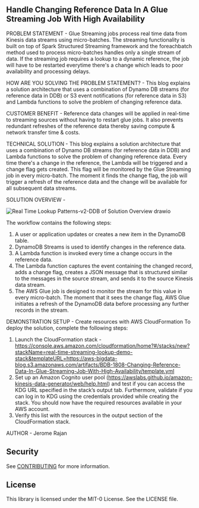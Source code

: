 ## Handle Changing Reference Data In A Glue Streaming Job With High Availability

PROBLEM STATEMENT - Glue Streaming jobs process real time data from Kinesis data streams using micro-batches. The streaming functionality is built on top of Spark Structured Streaming framework and the foreachbatch method used to process micro-batches handles only a single stream of data. If the streaming job requires a lookup to a dynamic reference, the job will have to be restarted everytime there's a change which leads to poor availability and processing delays.

HOW ARE YOU SOLVING THE PROBLEM STATEMENT? - This blog explains a solution architecture that uses a combination of Dynamo DB streams (for reference data in DDB) or S3 event notifications (for reference data in S3) and Lambda functions to solve the problem of changing reference data.

CUSTOMER BENEFIT - Reference data changes will be applied in real-time to streaming sources without having to restart glue jobs. It also prevents redundant refreshes of the reference data thereby saving compute & network transfer time & costs.

TECHNICAL SOLUTION - This blog explains a solution architecture that uses a combination of Dynamo DB streams (for reference data in DDB) and Lambda functions to solve the problem of changing reference data. Every time there's a change in the reference, the Lambda will be triggered and a change flag gets created. This flag will be monitored by the Glue Streaming job in every micro-batch. The moment it finds the change flag, the job will trigger a refresh of the reference data and the change will be available for all subsequent data streams.

SOLUTION OVERVIEW - 

![Real Time Lookup Patterns-v2-DDB of Solution Overview drawio](https://user-images.githubusercontent.com/11506905/150310854-a36de3ff-c514-4d98-821f-44b976a68434.png)

The workflow contains the following steps:

1.	A user or application updates or creates a new item in the DynamoDB table.
2.	DynamoDB Streams is used to identify changes in the reference data. 
3.	A Lambda function is invoked every time a change occurs in the reference data. 
4.	The Lambda function captures the event containing the changed record, adds a change flag, creates a JSON message that is structured similar to the messages in the source stream, and sends it to the source Kinesis data stream. 
5.	The AWS Glue job is designed to monitor the stream for this value in every micro-batch. The moment that it sees the change flag, AWS Glue initiates a refresh of the DynamoDB data before processing any further records in the stream.

DEMONSTRATION SETUP - 
Create resources with AWS CloudFormation
To deploy the solution, complete the following steps:

1.	Launch the CloudFormation stack - https://console.aws.amazon.com/cloudformation/home?#/stacks/new?stackName=real-time-streaming-lookup-demo-stack&templateURL=https://aws-bigdata-blog.s3.amazonaws.com/artifacts/BDB-1808-Changing-Reference-Data-In-Glue-Streaming-Job-With-High-Availability/template.yml
3.	Set up an Amazon Cognito user pool (https://awslabs.github.io/amazon-kinesis-data-generator/web/help.html) and test if you can access the KDG URL specified in the stack’s output tab. Furthermore, validate if you can log in to KDG using the credentials provided while creating the stack. You should now have the required resources available in your AWS account.
4.	Verify this list with the resources in the output section of the CloudFormation stack.


AUTHOR - Jerome Rajan

## Security

See [CONTRIBUTING](CONTRIBUTING.md#security-issue-notifications) for more information.

## License

This library is licensed under the MIT-0 License. See the LICENSE file.

